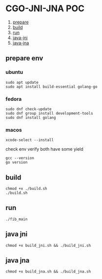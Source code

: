 # CGO-JNI-JNA POC

1. [prepare](#prepare-env)
2. [build](#build)
3. [run](#run)
4. [java-jni](#java-jni)
5. [java-jna](#java-jna)

## prepare env

### ubuntu
```shell
sudo apt update
sudo apt install build-essential golang-go
```

### fedora
```shell
sudo dnf check-update
sudo dnf group install development-tools
sudo dnf install golang
```

### macos
```shell
xcode-select --install
```

check env
verify both have some yield
```shell
gcc --version
go version
```

## build
```shell
chmod +x ./build.sh
./build.sh
```

## run
```shell
./fib_main
```

## java jni
```shell
chmod +x build_jni.sh && ./build_jni.sh
```

## java jna
```shell
chmod +x build_jna.sh && ./build_jna.sh
```